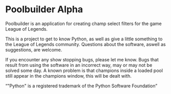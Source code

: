 # Poolbuilder Alpha
Poolbuilder is an application for creating champ select filters for the game League of Legends.

This is a project to get to know Python, as well as give a little something to the League of Legends community.
Questions about the software, aswell as suggestions, are welcome.

If you encounter any show stopping bugs, please let me know.
Bugs that result from using the software in an incorrect way, may or may not be solved some day.
A known problem is that champions inside a loaded pool still appear in the champions window, this will
be dealt with.

“"Python" is a registered trademark of the Python Software Foundation”

